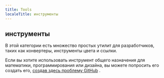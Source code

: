 ```yaml
---
title: Tools
localeTitle: инструменты
---
```

## инструменты

В этой категории есть множество простых утилит для разработчиков, таких как конвертеры, инструменты цвета и ссылки.

Если вы хотите использовать инструмент общего назначения для математики, программирования или дизайна, вы можете попросить его создать его, [создав здесь проблему GitHub](https://www.github.com/freecodecamp/guides/issues/new) .